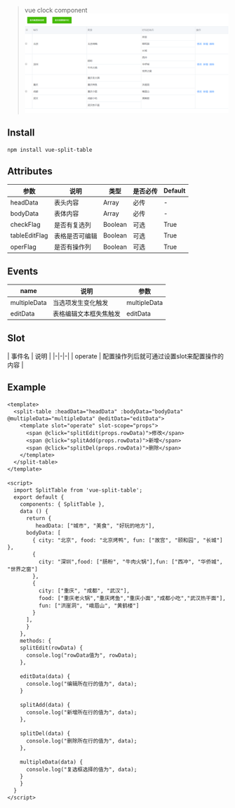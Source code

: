 > vue clock component
![](./split-table.gif)

## Install

```
npm install vue-split-table 
```

## Attributes

| 参数 | 说明 | 类型 | 是否必传 | Default |
|-|-|-|-|-|
| headData | 表头内容 | Array | 必传 | - |
| bodyData | 表体内容 | Array | 必传 | - |
| checkFlag | 是否有复选列 | Boolean | 可选 | True |
| tableEditFlag | 表格是否可编辑 | Boolean | 可选 | True |
| operFlag | 是否有操作列 | Boolean | 可选 | True |

## Events

| name | 说明 | 参数 | 
|-|-|-|
| multipleData | 当选项发生变化触发 | multipleData |
| editData | 表格编辑文本框失焦触发 | editData |

## Slot

| 事件名 | 说明 |
|-|-|-|
| operate | 配置操作列后就可通过设置slot来配置操作的内容 |

## Example

```
<template>
  <split-table :headData="headData" :bodyData="bodyData" @multipleData="multipleData" @editData="editData">
    <template slot="operate" slot-scope="props">
      <span @click="splitEdit(props.rowData)">修改</span>
      <span @click="splitAdd(props.rowData)">新增</span>
      <span @click="splitDel(props.rowData)">删除</span>
    </template>
  </split-table>
</template>

<script>
  import SplitTable from 'vue-split-table';
  export default {
    components: { SplitTable },
    data () {
      return {
         headData: ["城市", "美食", "好玩的地方"],
      bodyData: [
        { city: "北京", food: "北京烤鸭", fun: ["故宫", "颐和园", "长城"] },
        {
          city: "深圳",food: ["肠粉", "牛肉火锅"],fun: ["西冲", "华侨城", "世界之窗"]
        },
        {
          city: ["重庆", "成都", "武汉"],
          food: ["重庆老火锅","重庆烤鱼","重庆小面","成都小吃","武汉热干面"],
          fun: ["洪崖洞", "峨眉山", "黄鹤楼"]
        }
      ], 
      }
    },
    methods: {
    splitEdit(rowData) {
      console.log("rowData值为", rowData);
    },

    editData(data) {
      console.log("编辑所在行的值为", data);
    }

    splitAdd(data) {
      console.log("新增所在行的值为", data);
    },

    splitDel(data) {
      console.log("删除所在行的值为", data);
    },

    multipleData(data) {
      console.log("复选框选择的值为", data);
    }
    }
  }
</script>
```
